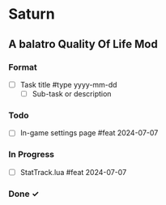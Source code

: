 # Saturn

## A balatro Quality Of Life Mod

### Format

- [ ] Task title #type yyyy-mm-dd  
  - [ ] Sub-task or description  

### Todo

- [ ] In-game settings page #feat 2024-07-07

### In Progress

- [ ] StatTrack.lua #feat 2024-07-07

### Done ✓
